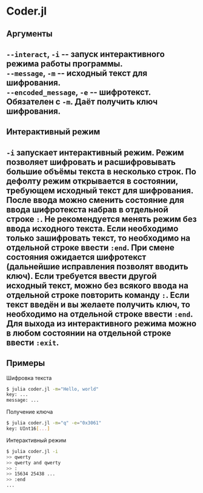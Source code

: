 # Coder.jl

## Аргументы

`--interact`, `-i` -- запуск интерактивного режима работы программы. \
`--message`, `-m` -- исходный текст для шифрования. \
`--encoded_message`, `-e` -- шифротекст. Обязателен с `-m`. Даёт получить ключ шифрования.
-----
## Интерактивный режим

`-i` запускает интерактивный режим. Режим позволяет шифровать и расшифровывать большие объёмы текста в несколько строк.
По дефолту режим открывается в состоянии, требующем исходный текст для шифрования. После ввода можно сменить состояние для ввода шифротекста набрав в отдельной строке `:`. Не рекомендуется менять режим без ввода исходного текста. Если необходимо только зашифровать текст, то необходимо на отдельной строке ввести `:end`.
При смене состояния ожидается шифротекст (дальнейшие исправления позволят вводить ключ). Если требуется ввести другой исходный текст, можно без всякого ввода на отдельной строке повторить команду `:`. Если текст введён и вы желаете получить ключ, то необходимо на отдельной строке ввести `:end`. Для выхода из интерактивного режима можно в любом состоянии на отдельной строке ввести `:exit`.
-----
## Примеры

Шифровка текста

```bash
$ julia coder.jl -m="Hello, world"
key: ...
message: ...
```

Получение ключа

```bash
$ julia coder.jl -m="q" -e="0x3061"
key: UInt16[...]
```

Интерактивный режим

```bash
$ julia coder.jl -i
>> qwerty
>> qwerty and qwerty
>> :
>> 15634 25438 ...
>> :end
...
```

